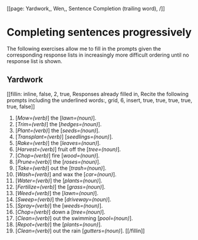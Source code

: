 [[page: Yardwork,, Wen,, Sentence Completion (trailing word), /]]

# Completing sentences progressively
The following exercises allow me to fill in the prompts given the corresponding response lists in increasingly more difficult ordering until no response list is shown.
## Yardwork
[[fillin: inline, false, 2, true, Responses already filled in, Recite the following prompts including the underlined words:, grid, 6, insert, true, true, true, true, true, false]]
1. [_Mow=(verb)_] the [_lawn=(noun)_].
1. [_Trim=(verb)_] the [_hedges=(noun)_].
1. [_Plant=(verb)_] the [_seeds=(noun)_].
1. [_Transplant=(verb)_] [_seedlings=(noun)_].
1. [_Rake=(verb)_] the [_leaves=(noun)_].
1. [_Harvest=(verb)_] fruit off the [_tree=(noun)_].
1. [_Chop=(verb)_] fire [_wood=(noun)_].
1. [_Prune=(verb)_] the [_roses=(noun)_].
1. [_Take=(verb)_] out the [_trash=(noun)_].
1. [_Wash=(verb)_] and wax the [_car=(noun)_].
1. [_Water=(verb)_] the [_plants=(noun)_].
1. [_Fertilize=(verb)_] the [_grass=(noun)_].
1. [_Weed=(verb)_] the [_lawn=(noun)_].
1. [_Sweep=(verb)_] the [_driveway=(noun)_].
1. [_Spray=(verb)_] the [_weeds=(noun)_].
1. [_Chop=(verb)_] down a [_tree=(noun)_].
1. [_Clean=(verb)_] out the swimming [_pool=(noun)_].
1. [_Repot=(verb)_] the [_plants=(noun)_].
1. [_Clean=(verb)_] out the rain [_gutters=(noun)_].
[[/fillin]]